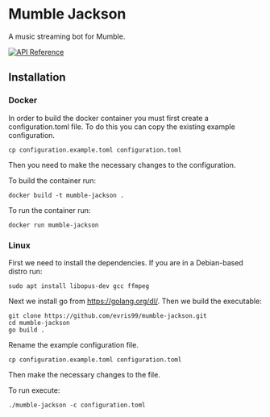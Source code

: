 # Mumble Jackson

A music streaming bot for Mumble.

[![API Reference](https://camo.githubusercontent.com/915b7be44ada53c290eb157634330494ebe3e30a/68747470733a2f2f676f646f632e6f72672f6769746875622e636f6d2f676f6c616e672f6764646f3f7374617475732e737667)](https://pkg.go.dev/github.com/evris99/mumble-music-bot)

## Installation

### Docker

In order to build the docker container you must first create a configuration.toml file. To do this you can copy the existing example configuration.

```
cp configuration.example.toml configuration.toml
```

Then you need to make the necessary changes to the configuration.

To build the container run:

```
docker build -t mumble-jackson .
```

To run the container run:

```
docker run mumble-jackson
```

### Linux

First we need to install the dependencies. If you are in a Debian-based distro run:

```
sudo apt install libopus-dev gcc ffmpeg
```

Next we install go from https://golang.org/dl/.
Then we build the executable:

```
git clone https://github.com/evris99/mumble-jackson.git
cd mumble-jackson
go build .
```

Rename the example configuration file.

```
cp configuration.example.toml configuration.toml
```

Then make the necessary changes to the file.

To run execute:

```
./mumble-jackson -c configuration.toml
```
